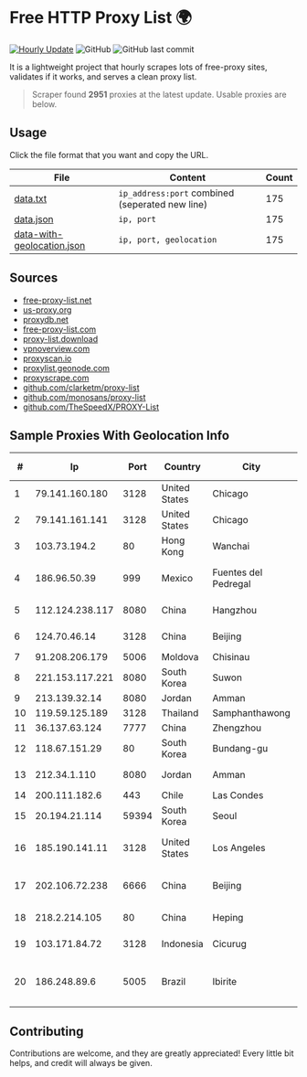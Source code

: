 
# Free HTTP Proxy List 🌍

[![Hourly Update](https://github.com/mertguvencli/http-proxy-list/actions/workflows/main.yml/badge.svg?branch=main)](https://github.com/mertguvencli/http-proxy-list/actions/workflows/main.yml)
![GitHub](https://img.shields.io/github/license/mertguvencli/http-proxy-list)
![GitHub last commit](https://img.shields.io/github/last-commit/mertguvencli/http-proxy-list)

It is a lightweight project that hourly scrapes lots of free-proxy sites, validates if it works, and serves a clean proxy list.


> Scraper found **2951** proxies at the latest update. Usable proxies are below.

## Usage

Click the file format that you want and copy the URL.


|File|Content|Count|
|----|-------|-----|
|[data.txt](https://raw.githubusercontent.com/mertguvencli/http-proxy-list/main/proxy-list/data.txt)|`ip_address:port` combined (seperated new line)|175|
|[data.json](https://raw.githubusercontent.com/mertguvencli/http-proxy-list/main/proxy-list/data.json)|`ip, port`|175|
|[data-with-geolocation.json](https://raw.githubusercontent.com/mertguvencli/http-proxy-list/main/proxy-list/data-with-geolocation.json)|`ip, port, geolocation`|175|

## Sources

* [free-proxy-list.net](https://free-proxy-list.net)
* [us-proxy.org](https://www.us-proxy.org)
* [proxydb.net](http://proxydb.net)
* [free-proxy-list.com](https://free-proxy-list.com/?page=&port=&type%5B%5D=http&type%5B%5D=https&up_time=0&search=Search)
* [proxy-list.download](https://www.proxy-list.download/HTTP)
* [vpnoverview.com](https://vpnoverview.com/privacy/anonymous-browsing/free-proxy-servers)
* [proxyscan.io](https://www.proxyscan.io)
* [proxylist.geonode.com](https://proxylist.geonode.com/api/proxy-list?limit=300&page=1&sort_by=lastChecked&sort_type=desc&protocols=http,https)
* [proxyscrape.com](https://api.proxyscrape.com/v2/?request=displayproxies&protocol=http&timeout=10000&country=all&ssl=all&anonymity=all)
* [github.com/clarketm/proxy-list](https://raw.githubusercontent.com/clarketm/proxy-list/master/proxy-list-raw.txt)
* [github.com/monosans/proxy-list](https://raw.githubusercontent.com/monosans/proxy-list/main/proxies/http.txt)
* [github.com/TheSpeedX/PROXY-List](https://raw.githubusercontent.com/TheSpeedX/PROXY-List/master/http.txt)


## Sample Proxies With Geolocation Info

|#|Ip|Port|Country|City|Internet Service Provider|
|-|--|----|-------|----|-------------------------|
|1|79.141.160.180|3128|United States|Chicago|HZ Hosting Ltd|
|2|79.141.161.141|3128|United States|Chicago|HZ Hosting Ltd|
|3|103.73.194.2|80|Hong Kong|Wanchai|TouchPal HK Co., Limited|
|4|186.96.50.39|999|Mexico|Fuentes del Pedregal|Total Play Telecomunicaciones SA De CV|
|5|112.124.238.117|8080|China|Hangzhou|Hangzhou Alibaba Advertising Co|
|6|124.70.46.14|3128|China|Beijing|Huawei Cloud Service data center|
|7|91.208.206.179|5006|Moldova|Chisinau|Alexhost SRL|
|8|221.153.117.221|8080|South Korea|Suwon|KORNET|
|9|213.139.32.14|8080|Jordan|Amman|JTC|
|10|119.59.125.189|3128|Thailand|Samphanthawong|Metrabyte Co., Ltd|
|11|36.137.63.124|7777|China|Zhengzhou|China Mobile|
|12|118.67.151.29|80|South Korea|Bundang-gu|NBP|
|13|212.34.1.110|8080|Jordan|Amman|Jordan Telecom Group|
|14|200.111.182.6|443|Chile|Las Condes|Entel Chile S.A.|
|15|20.194.21.114|59394|South Korea|Seoul|Microsoft Corporation|
|16|185.190.141.11|3128|United States|Los Angeles|British Telecommunications PLC|
|17|202.106.72.238|6666|China|Beijing|China Unicom Beijing Province Network|
|18|218.2.214.105|80|China|Heping|CHINANET jiangsu province network|
|19|103.171.84.72|3128|Indonesia|Cicurug|PT Cloud Hosting Indonesia|
|20|186.248.89.6|5005|Brazil|Ibirite|AMERICAN TOWER DO BRASIL-COMUNICAÔÔO MULTIMÔDIA LT|



## Contributing

Contributions are welcome, and they are greatly appreciated! Every
little bit helps, and credit will always be given.

